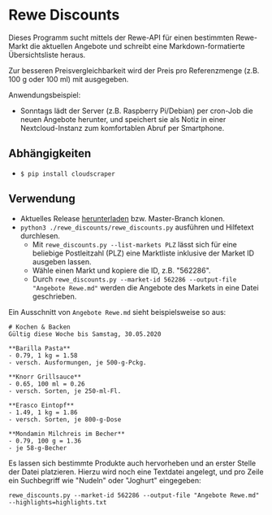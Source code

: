 # Rewe Discounts

Dieses Programm sucht mittels der Rewe-API für einen bestimmten Rewe-Markt die aktuellen
Angebote und schreibt eine Markdown-formatierte Übersichtsliste heraus.

Zur besseren Preisvergleichbarkeit wird der Preis pro Referenzmenge
(z.B. 100 g oder 100 ml) mit ausgegeben. 

Anwendungsbeispiel:
* Sonntags lädt der Server (z.B. Raspberry Pi/Debian) per cron-Job die
neuen Angebote herunter, und speichert sie als Notiz in einer Nextcloud-Instanz
zum komfortablen Abruf per Smartphone.

## Abhängigkeiten

- `$ pip install cloudscraper` 

## Verwendung

* Aktuelles Release [herunterladen](https://github.com/foo-git/rewe-discounts/releases) bzw. Master-Branch klonen.
* `python3 ./rewe_discounts/rewe_discounts.py` ausführen und Hilfetext durchlesen.
    * Mit `rewe_discounts.py --list-markets PLZ` lässt sich für eine beliebige Postleitzahl (PLZ) eine Marktliste inklusive der Market ID ausgeben lassen.
    * Wähle einen Markt und kopiere die ID, z.B. "562286".
    * Durch `rewe_discounts.py --market-id 562286 --output-file "Angebote Rewe.md"` werden die Angebote des Markets in eine Datei geschrieben. 

Ein Ausschnitt von `Angebote Rewe.md` sieht beispielsweise so aus:
```
# Kochen & Backen
Gültig diese Woche bis Samstag, 30.05.2020

**Barilla Pasta**
- 0.79, 1 kg = 1.58
- versch. Ausformungen, je 500-g-Pckg.

**Knorr Grillsauce**
- 0.65, 100 ml = 0.26
- versch. Sorten, je 250-ml-Fl.

**Erasco Eintopf**
- 1.49, 1 kg = 1.86
- versch. Sorten, je 800-g-Dose

**Mondamin Milchreis im Becher**
- 0.79, 100 g = 1.36
- je 58-g-Becher
```

Es lassen sich bestimmte Produkte auch hervorheben und an erster Stelle der Datei platzieren.
Hierzu wird noch eine Textdatei angelegt, und pro Zeile ein Suchbegriff wie "Nudeln" oder "Joghurt" eingegeben:

`rewe_discounts.py --market-id 562286 --output-file "Angebote Rewe.md" --highlights=highlights.txt`
